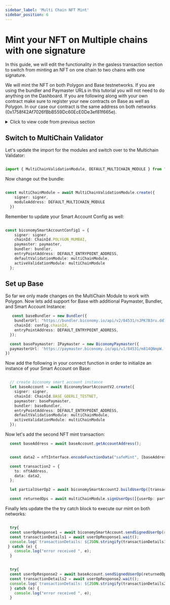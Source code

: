 ```yaml
---
sidebar_label: 'Multi Chain NFT Mint'
sidebar_position: 6
---
```


# Mint your NFT on Multiple chains with one signature

In this guide, we will edit the functionality in the gasless transaction section to switch from minting an NFT on one chain to two chains with one signature. 

We will mint the NFT on both Polygon and Base testnetworks. If you are using the bundler and Paymaster URLs in this tutorial you will not need to do anything on the Dashboard. If you are following along with your own contract make sure to register your new contracts on Base as well as Polygon. In our case our contract is the same address on both networks (0x1758f42Af7026fBbB559Dc60EcE0De3ef81f665e). 

<details>
  <summary> Click to view code from previous section </summary>

```typescript

import { config } from "dotenv"
import { IBundler, Bundler } from '@biconomy/bundler'
import { BiconomySmartAccountV2, DEFAULT_ENTRYPOINT_ADDRESS } from "@biconomy/account"
import { ECDSAOwnershipValidationModule, DEFAULT_ECDSA_OWNERSHIP_MODULE } from "@biconomy/modules";
import { Wallet, providers, ethers  } from 'ethers'
import { ChainId } from "@biconomy/core-types"
import { 
  IPaymaster, 
  BiconomyPaymaster,  
  IHybridPaymaster,
  PaymasterMode,
  SponsorUserOperationDto, 
} from '@biconomy/paymaster'

config()



const bundler: IBundler = new Bundler({
  bundlerUrl: 'https://bundler.biconomy.io/api/v2/80001/nJPK7B3ru.dd7f7861-190d-41bd-af80-6877f74b8f44',    
  chainId: ChainId.POLYGON_MUMBAI,
  entryPointAddress: DEFAULT_ENTRYPOINT_ADDRESS,
})

const paymaster: IPaymaster = new BiconomyPaymaster({
  paymasterUrl: 'https://paymaster.biconomy.io/api/v1/80001/Tpk8nuCUd.70bd3a7f-a368-4e5a-af14-80c7f1fcda1a' 
})

const provider = new providers.JsonRpcProvider("https://rpc.ankr.com/polygon_mumbai")
const wallet = new Wallet(process.env.PRIVATE_KEY || "", provider);

const module = await ECDSAOwnershipValidationModule.create({
  signer: wallet,
  moduleAddress: DEFAULT_ECDSA_OWNERSHIP_MODULE
})

let smartAccount: BiconomySmartAccountV2
let address: string

async function createAccount() {
  console.log("creating address")
  let biconomySmartAccount = await BiconomySmartAccountV2.create({
    signer: wallet,
    chainId: ChainId.POLYGON_MUMBAI,
    bundler: bundler,
    paymaster: paymaster, 
    entryPointAddress: DEFAULT_ENTRYPOINT_ADDRESS,
    defaultValidationModule: module,
    activeValidationModule: module
})
  address = await biconomySmartAccount.getSmartAccountAddress()
  smartAccount = biconomySmartAccount;
  return biconomySmartAccount;
}

async function mintNFT() {
  await createAccount()
  const nftInterface = new ethers.utils.Interface([
    "function safeMint(address _to)",
  ]);
  
  const data = nftInterface.encodeFunctionData("safeMint", [address]);

  const nftAddress = "0x1758f42Af7026fBbB559Dc60EcE0De3ef81f665e";

  const transaction = {
    to: nftAddress,
    data: data,
  };

  console.log("creating nft mint userop")
  let partialUserOp = await smartAccount.buildUserOp([transaction]);

  const biconomyPaymaster =
  smartAccount.paymaster as IHybridPaymaster<SponsorUserOperationDto>;

  let paymasterServiceData: SponsorUserOperationDto = {
      mode: PaymasterMode.SPONSORED,
  };
  console.log("getting paymaster and data")
  try {
  const paymasterAndDataResponse =
    await biconomyPaymaster.getPaymasterAndData(
      partialUserOp,
      paymasterServiceData
    );
    partialUserOp.paymasterAndData = paymasterAndDataResponse.paymasterAndData;
  } catch (e) {
  console.log("error received ", e);
  }
  console.log("sending userop")
  try {
    const userOpResponse = await smartAccount.sendUserOp(partialUserOp);
    const transactionDetails = await userOpResponse.wait();
    console.log(
        `transactionDetails: https://mumbai.polygonscan.com/tx/${transactionDetails.receipt.transactionHash}`
      )
    console.log(
      `view minted nfts for smart account: https://testnets.opensea.io/${address}`
    )
    } catch (e) {
      console.log("error received ", e);
    }
  };

  mintNFT();

```



</details>

## Switch to MultiChain Validator

Let's update the import for the modules and switch over to the Multichain Validator: 

```typescript

import { MultiChainValidationModule, DEFAULT_MULTICHAIN_MODULE } from "@biconomy-devx/modules";

```

Now change out the bundle:

```typescript

const multiChainModule = await MultiChainValidationModule.create({
    signer: signer,
    moduleAddress: DEFAULT_MULTICHAIN_MODULE
  })

```

Remember to update your Smart Account Config as well: 

```typescript

const biconomySmartAccountConfig1 = {
    signer: signer,
    chainId: ChainId.POLYGON_MUMBAI,
    paymaster: paymaster, 
    bundler: bundler, 
    entryPointAddress: DEFAULT_ENTRYPOINT_ADDRESS,
    defaultValidationModule: multiChainModule,
    activeValidationModule: multiChainModule
  };

```

## Set up Base 

So far we only made changes on the MultiChain Module to work with Polygon. Now lets add support for Base with additional Paymaster, Bundler, and Smart Account Instance: 

```typescript
   const baseBundler = new Bundler({
    bundlerUrl: "https://bundler.biconomy.io/api/v2/84531/nJPK7B3ru.dd7f7861-190d-41bd-af80-6877f74b8f44",
    chainId: config.chainId,
    entryPointAddress: DEFAULT_ENTRYPOINT_ADDRESS,
  });

  const basePaymaster: IPaymaster = new BiconomyPaymaster({
  paymasterUrl: 'https://paymaster.biconomy.io/api/v1/84531/m814QNmpW.fce62d8f-41a1-42d8-9f0d-2c65c10abe9a' 
})

```
Now add the following in your connect function in order to initialize an instance of your Smart Account on Base:

```typescript

  // create biconomy smart account instance
  let baseAccount = await BiconomySmartAccountV2.create({
    signer: signer,
    chainId: ChainId.BASE_GOERLI_TESTNET,
    paymaster: basePaymaster, 
    bundler: baseBundler, 
    entryPointAddress: DEFAULT_ENTRYPOINT_ADDRESS,
    defaultValidationModule: multiChainModule,
    activeValidationModule: multiChainModule
  });

```

Now let's add the second NFT mint transaction: 

```typescript
  const baseAddress = await baseAccount.getAccountAddress();


  const data2 = nftInterface.encodeFunctionData("safeMint", [baseAddress]);

  const transaction2 = {
    to: nftAddress,
    data: data2,
  };

  let partialUserOp2 = await biconomySmartAccount2.buildUserOp([transaction2]);

  const returnedOps = await multiChainModule.signUserOps([{userOp: partialUserOp, chainId: 80001}, {userOp: partialUserOp2, chainId: 84531}]);
```
Finally lets update the the try catch block to execute our mint on both networks: 

```typescript

  try{
  const userOpResponse1 = await biconomySmartAccount.sendSignedUserOp(returnedOps[0] as any);
  const transactionDetails1 = await userOpResponse1.wait();
  console.log(`transactionDetails: ${JSON.stringify(transactionDetails1, null, "\t")}`);
 } catch (e) {
    console.log("error received ", e);
  }


  try{
  const userOpResponse2 = await baseAccount.sendSignedUserOp(returnedOps[1] as any);
  const transactionDetails2 = await userOpResponse2.wait();
  console.log(`transactionDetails: ${JSON.stringify(transactionDetails2, null, "\t")}`);
  } catch (e) {
    console.log("error received ", e);
  }

```